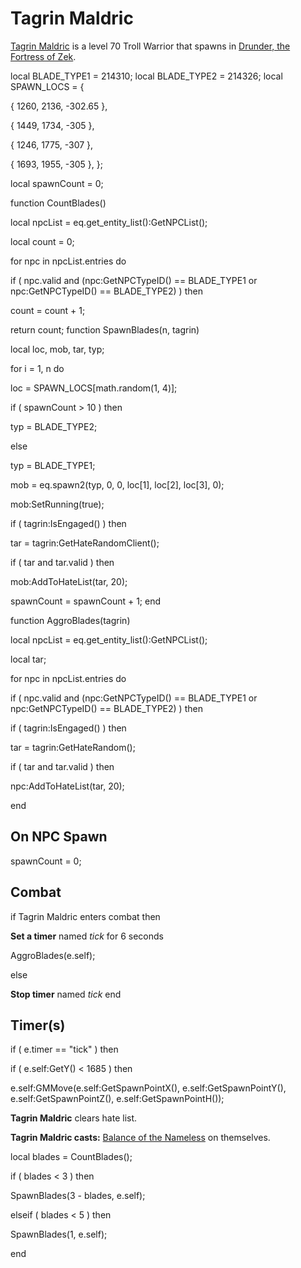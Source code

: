 # Tagrin Maldric



[Tagrin Maldric](/npc/214054) is a level 70 Troll Warrior that spawns in [Drunder, the Fortress of Zek](/zone/214).

local BLADE_TYPE1 = 214310; 
local BLADE_TYPE2 = 214326; 
local SPAWN_LOCS = {

{ 1260, 2136, -302.65 },

{ 1449, 1734, -305 },

{ 1246, 1775, -307 },

{ 1693, 1955, -305 },
};

local spawnCount = 0;

function CountBlades()

local npcList = eq.get_entity_list():GetNPCList();

local count = 0;



for npc in npcList.entries do




if ( npc.valid and (npc:GetNPCTypeID() == BLADE_TYPE1 or npc:GetNPCTypeID() == BLADE_TYPE2) ) then



count = count + 1;




return count;
function SpawnBlades(n, tagrin)

local loc, mob, tar, typ;

for i = 1, n do


loc = SPAWN_LOCS[math.random(1, 4)];





if ( spawnCount > 10 ) then 



typ = BLADE_TYPE2;


else



typ = BLADE_TYPE1;






mob = eq.spawn2(typ, 0, 0, loc[1], loc[2], loc[3], 0);


mob:SetRunning(true);


if ( tagrin:IsEngaged() ) then



tar = tagrin:GetHateRandomClient();



if ( tar and tar.valid ) then



mob:AddToHateList(tar, 20);






spawnCount = spawnCount + 1;
end

function AggroBlades(tagrin)

local npcList = eq.get_entity_list():GetNPCList();

local tar;



for npc in npcList.entries do




if ( npc.valid and (npc:GetNPCTypeID() == BLADE_TYPE1 or npc:GetNPCTypeID() == BLADE_TYPE2) ) then







if ( tagrin:IsEngaged() ) then




tar = tagrin:GetHateRandom();





if ( tar and tar.valid ) then




npc:AddToHateList(tar, 20);







end



## On NPC Spawn

spawnCount = 0;


## Combat

if  Tagrin Maldric enters combat  then


**Set a timer** named *tick* for 6 seconds


AggroBlades(e.self);

else


**Stop timer** named *tick*
end



## Timer(s)


if ( e.timer == "tick" ) then




if ( e.self:GetY() < 1685 ) then



e.self:GMMove(e.self:GetSpawnPointX(), e.self:GetSpawnPointY(), e.self:GetSpawnPointZ(), e.self:GetSpawnPointH());






**Tagrin Maldric** clears hate list.



**Tagrin Maldric casts:** [Balance of the Nameless](/spell/3230) on themselves.






local blades = CountBlades();





if ( blades < 3 ) then



SpawnBlades(3 - blades, e.self);


elseif ( blades < 5 ) then



SpawnBlades(1, e.self);

end

